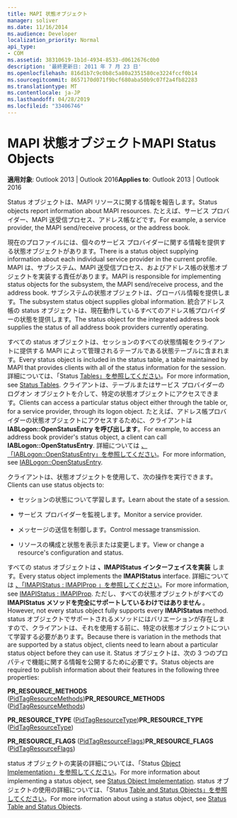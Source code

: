 ```yaml
---
title: MAPI 状態オブジェクト
manager: soliver
ms.date: 11/16/2014
ms.audience: Developer
localization_priority: Normal
api_type:
- COM
ms.assetid: 38310619-1b1d-4934-8533-d0612676c0b0
description: '最終更新日: 2011 年 7 月 23 日'
ms.openlocfilehash: 816d1b7c9c0b8c5a80a2351580ce3224fccf0b14
ms.sourcegitcommit: 8657170d071f9bcf680aba50b9c07f2a4fb82283
ms.translationtype: MT
ms.contentlocale: ja-JP
ms.lasthandoff: 04/28/2019
ms.locfileid: "33406746"
---
```

# <a name="mapi-status-objects"></a><span data-ttu-id="da6d0-103">MAPI 状態オブジェクト</span><span class="sxs-lookup"><span data-stu-id="da6d0-103">MAPI Status Objects</span></span>

  
  
<span data-ttu-id="da6d0-104">**適用対象**: Outlook 2013 | Outlook 2016</span><span class="sxs-lookup"><span data-stu-id="da6d0-104">**Applies to**: Outlook 2013 | Outlook 2016</span></span> 
  
<span data-ttu-id="da6d0-105">Status オブジェクトは、MAPI リソースに関する情報を報告します。</span><span class="sxs-lookup"><span data-stu-id="da6d0-105">Status objects report information about MAPI resources.</span></span> <span data-ttu-id="da6d0-106">たとえば、サービス プロバイダー、MAPI 送受信プロセス、アドレス帳などです。</span><span class="sxs-lookup"><span data-stu-id="da6d0-106">For example, a service provider, the MAPI send/receive process, or the address book.</span></span>
  
<span data-ttu-id="da6d0-107">現在のプロファイルには、個々のサービス プロバイダーに関する情報を提供する状態オブジェクトがあります。</span><span class="sxs-lookup"><span data-stu-id="da6d0-107">There is a status object supplying information about each individual service provider in the current profile.</span></span> <span data-ttu-id="da6d0-108">MAPI は、サブシステム、MAPI 送受信プロセス、およびアドレス帳の状態オブジェクトを実装する責任があります。</span><span class="sxs-lookup"><span data-stu-id="da6d0-108">MAPI is responsible for implementing status objects for the subsystem, the MAPI send/receive process, and the address book.</span></span> <span data-ttu-id="da6d0-109">サブシステムの状態オブジェクトは、グローバル情報を提供します。</span><span class="sxs-lookup"><span data-stu-id="da6d0-109">The subsystem status object supplies global information.</span></span> <span data-ttu-id="da6d0-110">統合アドレス帳の status オブジェクトは、現在動作しているすべてのアドレス帳プロバイダーの状態を提供します。</span><span class="sxs-lookup"><span data-stu-id="da6d0-110">The status object for the integrated address book supplies the status of all address book providers currently operating.</span></span>
  
<span data-ttu-id="da6d0-111">すべての status オブジェクトは、セッションのすべての状態情報をクライアントに提供する MAPI によって管理されるテーブルである状態テーブルに含まれます。</span><span class="sxs-lookup"><span data-stu-id="da6d0-111">Every status object is included in the status table, a table maintained by MAPI that provides clients with all of the status information for the session.</span></span> <span data-ttu-id="da6d0-112">詳細については、「Status [Tables」を参照してください](status-tables.md)。</span><span class="sxs-lookup"><span data-stu-id="da6d0-112">For more information, see [Status Tables](status-tables.md).</span></span> <span data-ttu-id="da6d0-113">クライアントは、テーブルまたはサービス プロバイダーのログオン オブジェクトを介して、特定の状態オブジェクトにアクセスできます。</span><span class="sxs-lookup"><span data-stu-id="da6d0-113">Clients can access a particular status object either through the table or, for a service provider, through its logon object.</span></span> <span data-ttu-id="da6d0-114">たとえば、アドレス帳プロバイダーの状態オブジェクトにアクセスするために、クライアントは **IABLogon::OpenStatusEntry を呼び出します**。</span><span class="sxs-lookup"><span data-stu-id="da6d0-114">For example, to access an address book provider's status object, a client can call **IABLogon::OpenStatusEntry**.</span></span> <span data-ttu-id="da6d0-115">詳細については [、「IABLogon::OpenStatusEntry」を参照してください](iablogon-openstatusentry.md)。</span><span class="sxs-lookup"><span data-stu-id="da6d0-115">For more information, see [IABLogon::OpenStatusEntry](iablogon-openstatusentry.md).</span></span>
  
<span data-ttu-id="da6d0-116">クライアントは、状態オブジェクトを使用して、次の操作を実行できます。</span><span class="sxs-lookup"><span data-stu-id="da6d0-116">Clients can use status objects to:</span></span>
  
- <span data-ttu-id="da6d0-117">セッションの状態について学習します。</span><span class="sxs-lookup"><span data-stu-id="da6d0-117">Learn about the state of a session.</span></span>
    
- <span data-ttu-id="da6d0-118">サービス プロバイダーを監視します。</span><span class="sxs-lookup"><span data-stu-id="da6d0-118">Monitor a service provider.</span></span>
    
- <span data-ttu-id="da6d0-119">メッセージの送信を制御します。</span><span class="sxs-lookup"><span data-stu-id="da6d0-119">Control message transmission.</span></span>
    
- <span data-ttu-id="da6d0-120">リソースの構成と状態を表示または変更します。</span><span class="sxs-lookup"><span data-stu-id="da6d0-120">View or change a resource's configuration and status.</span></span>
    
<span data-ttu-id="da6d0-121">すべての status オブジェクトは **、IMAPIStatus インターフェイスを実装** します。</span><span class="sxs-lookup"><span data-stu-id="da6d0-121">Every status object implements the **IMAPIStatus** interface.</span></span> <span data-ttu-id="da6d0-122">詳細については [、「IMAPIStatus : IMAPIProp 」を参照してください](imapistatusimapiprop.md)。</span><span class="sxs-lookup"><span data-stu-id="da6d0-122">For more information, see [IMAPIStatus : IMAPIProp](imapistatusimapiprop.md).</span></span> <span data-ttu-id="da6d0-123">ただし、すべての状態オブジェクトがすべての **IMAPIStatus メソッドを完全にサポートしているわけではありません** 。</span><span class="sxs-lookup"><span data-stu-id="da6d0-123">However, not every status object fully supports every **IMAPIStatus** method.</span></span> <span data-ttu-id="da6d0-124">status オブジェクトでサポートされるメソッドにはバリエーションが存在しますので、クライアントは、それを使用する前に、特定の状態オブジェクトについて学習する必要があります。</span><span class="sxs-lookup"><span data-stu-id="da6d0-124">Because there is variation in the methods that are supported by a status object, clients need to learn about a particular status object before they can use it.</span></span> <span data-ttu-id="da6d0-125">Status オブジェクトは、次の 3 つのプロパティで機能に関する情報を公開するために必要です。</span><span class="sxs-lookup"><span data-stu-id="da6d0-125">Status objects are required to publish information about their features in the following three properties:</span></span> 
  
 <span data-ttu-id="da6d0-126">**PR_RESOURCE_METHODS** ([PidTagResourceMethods](pidtagresourcemethods-canonical-property.md))</span><span class="sxs-lookup"><span data-stu-id="da6d0-126">**PR_RESOURCE_METHODS** ([PidTagResourceMethods](pidtagresourcemethods-canonical-property.md))</span></span> 
  
 <span data-ttu-id="da6d0-127">**PR_RESOURCE_TYPE** ([PidTagResourceType](pidtagresourcetype-canonical-property.md))</span><span class="sxs-lookup"><span data-stu-id="da6d0-127">**PR_RESOURCE_TYPE** ([PidTagResourceType](pidtagresourcetype-canonical-property.md))</span></span> 
  
 <span data-ttu-id="da6d0-128">**PR_RESOURCE_FLAGS** ([PidTagResourceFlags](pidtagresourceflags-canonical-property.md))</span><span class="sxs-lookup"><span data-stu-id="da6d0-128">**PR_RESOURCE_FLAGS** ([PidTagResourceFlags](pidtagresourceflags-canonical-property.md))</span></span> 
  
<span data-ttu-id="da6d0-129">status オブジェクトの実装の詳細については、「Status [Object Implementation」を参照してください](status-object-implementation.md)。</span><span class="sxs-lookup"><span data-stu-id="da6d0-129">For more information about implementing a status object, see [Status Object Implementation](status-object-implementation.md).</span></span> <span data-ttu-id="da6d0-130">status オブジェクトの使用の詳細については、「Status [Table and Status Objects」を参照してください](status-table-and-status-objects.md)。</span><span class="sxs-lookup"><span data-stu-id="da6d0-130">For more information about using a status object, see [Status Table and Status Objects](status-table-and-status-objects.md).</span></span>
  


